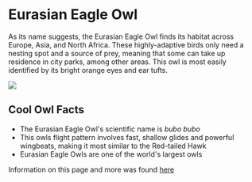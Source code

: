 # Eurasian Eagle Owl

As its name suggests, the Eurasian Eagle Owl finds its habitat across Europe, Asia, and North Africa. These highly-adaptive birds only need a nesting spot and a source of prey, meaning that some can take up residence in city parks, among other areas. This owl is most easily identified by its bright orange eyes and ear tufts.

<img src="https://peregrinefund.org/sites/default/files/styles/raptor_banner_med_700x500_/public/2019-11/raptor-ER-Eurasian-Eagle-Owl-Wally-portrait-Jim-Shane.webp?itok=eF0impYw">

## Cool Owl Facts
- The Eurasian Eagle Owl's scientific name is *bubo bubo*
- This owls flight pattern involves fast, shallow glides and powerful wingbeats, making it most similar to the Red-tailed Hawk
- Eurasian Eagle Owls are one of the world's largest owls

Information on this page and more was found [here](https://peregrinefund.org/explore-raptors-species/owls/eurasian-eagle-owl)
